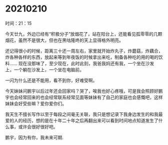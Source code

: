 # 20210210

时间：21：15

今天廿九，外边已经有“积极分子”放烟花了，站在阳台上，还能看见孤零零的几颗烟花，虽然不是很大，但也在黑咕隆咚的天上显得格外明亮。

还记得很小的时候，距离三十还一周左右，家里就开始炸丸子，炸蘑菇，炸藕合，炸各种各样的东西，放起来等到年夜饭的时候拿出来吃，制备各种吃的用的喝的饮料…… 现在没那味了，至少现在，此时此刻，我爸我妈还有我，一个坐在沙发上，一个躺在沙发上，一个坐在电脑前。

一闪为什么还是不能用，看不到你，好难受啊。

今天妹妹问鹏宇以后过年还会回家吗？哭了，唉我也好心疼哦，可是我会照顾好鹏宇也会经常回来的也会经常联系经常见面等妹妹有了自己的家庭也会感慨吧，这样妹妹会好受些嘛？爱你爱你们。

我天生不擅长写作以至于每段之间毫无关联，我只是想记录下我身边发生的和我最爱的人的经历，想的是在十年二十年之后再翻出来可以看到时间地点知道发生了什么事，或许会很好很好吧。

鹏宇，因为有你，我未来可期.

